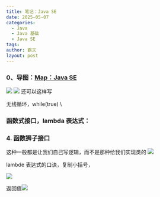```yaml
---
title: 笔记：Java SE
date: 2025-05-07
categories:
  - Java
  - Java 基础
  - Java SE
tags: 
author: 霸天
layout: post
---
```

### 0、导图：[Map：Java SE](../../maps/Map：JavaSE.xmind)

![](image-20250703093849042.png)
![](image-20250703223607629.png)
还可以这样写


无线循环，while(true)
\


### 函数式接口，lambda 表达式：
### 4. 函数狮子接口

这种一般都是让我们自己写逻辑，而不是那种给我们实现类的
![](image-20250510221406130.png)



lambde 表达式的口诀，复制小括号，

![](image-20250510221434222.png)

返回值![](image-20250510221448648.png)

